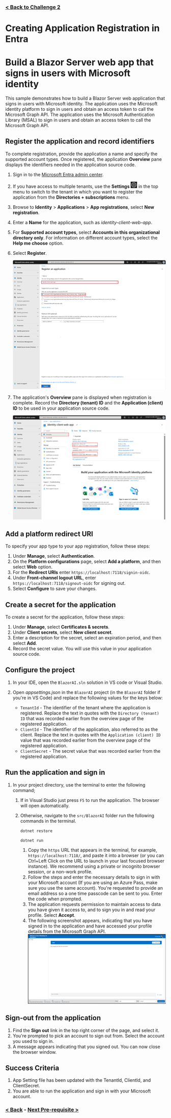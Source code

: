 ### [< Back to Challenge 2](./Challenge-02.md)

# Creating Application Registration in Entra

# Build a Blazor Server web app that signs in users with Microsoft identity

This sample demonstrates how to build a Blazor Server web application that signs in users with Microsoft identity. The application uses the Microsoft identity platform to sign in users and obtain an access token to call the Microsoft Graph API. The application uses the Microsoft Authentication Library (MSAL) to sign in users and obtain an access token to call the Microsoft Graph API.

## Register the application and record identifiers

To complete registration, provide the application a name and specify the supported account types. Once registered, the application **Overview** pane displays the identifiers needed in the application source code.

1. Sign in to the [Microsoft Entra admin center](https://entra.microsoft.com).
1. If you have access to multiple tenants, use the **Settings** ![alt text](./Resources/images/admin-center-settings-icon.png)  in the top menu to switch to the tenant in which you want to register the application from the **Directories + subscriptions** menu.
1. Browse to **Identity** > **Applications** > **App registrations**, select **New registration**.
1. Enter a **Name** for the application, such as *identity-client-web-app*.
1. For **Supported account types**, select **Accounts in this organizational directory only**. For information on different account types, select the **Help me choose** option.
1. Select **Register**.

     ![alt text](./Resources/images/register-web-app-common.png)

1. The application's **Overview** pane is displayed when registration is complete. Record the **Directory (tenant) ID** and the **Application (client) ID** to be used in your application source code.

    ![alt text](./Resources/images/record-identifiers-web-app-common.png)

## Add a platform redirect URI

To specify your app type to your app registration, follow these steps:

1. Under **Manage**, select **Authentication**.
1. On the **Platform configurations** page, select **Add a platform**, and then select **Web** option.
1. For the **Redirect URIs** enter `https://localhost:7118/signin-oidc`.
1. Under **Front-channel logout URL**, enter `https://localhost:7118/signout-oidc` for signing out.
1. Select **Configure** to save your changes.

## Create a secret for the application

To create a secret for the application, follow these steps:

1. Under **Manage**, select **Certificates & secrets**.
1. Under **Client secrets**, select **New client secret**.
1. Enter a description for the secret, select an expiration period, and then select **Add**.
1. Record the secret value. You will use this value in your application source code.

## Configure the project

1. In your IDE, open the `BlazorAI.sln` solution in VS code or Visual Studio.
1. Open *appsettings.json* in the `BlazorAI` project (in the `BlazorAI` folder if you're in VS Code) and replace the following values for the keys below:

    * `TenantId` - The identifier of the tenant where the application is registered. Replace the text in quotes with the `Directory (tenant) ID` that was recorded earlier from the overview page of the registered application.
    * `ClientId` - The identifier of the application, also referred to as the client. Replace the text in quotes with the `Application (client) ID` value that was recorded earlier from the overview page of the registered application.
    * `ClientSecret` - The secret value that was recorded earlier from the registered application.

## Run the application and sign in

1. In your project directory, use the terminal to enter the following command;

    1. If in Visual Studio just press `F5` to run the application. The browser will open automatically. 
    2. Otherwise, navigate to the `src/BlazorAI` folder run the following commands in the terminal.

        ```console
        dotnet restore
        ```

        ```console
        dotnet run
        ```

        1. Copy the `https` URL that appears in the terminal, for example, `https://localhost:7118/`, and paste it into a browser (or you can Ctrl+Left Click on the URL to launch in your last focused browser instance). We recommend using a private or incognito browser session, or a non-work profile.
        2. Follow the steps and enter the necessary details to sign in with your Microsoft account (If you are using an Azure Pass, make sure you use the same account). You're requested to provide an email address so a one time passcode can be sent to you. Enter the code when prompted.
        3. The application requests permission to maintain access to data you have given it access to, and to sign you in and read your profile. Select **Accept**.
        4. The following screenshot appears, indicating that you have signed in to the application and have accessed your profile details from the Microsoft Graph API.
        ![chat ui](./Resources/images/app_full_view.png)

## Sign-out from the application

1. Find the **Sign out** link in the top right corner of the page, and select it.
1. You're prompted to pick an account to sign out from. Select the account you used to sign in.
1. A message appears indicating that you signed out. You can now close the browser window.


## Success Criteria

1. App Setting file has been updated with the TenantId, ClientId, and ClientSecret.
1. You are able to run the application and sign in with your Microsoft account.

### [< Back](./Challenge-02.md) - [Next Pre-requisite >](./Challenge-02-Reference-App.md)
